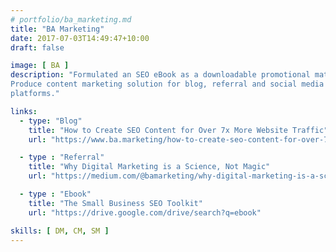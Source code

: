 ```yaml
---
# portfolio/ba_marketing.md
title: "BA Marketing"
date: 2017-07-03T14:49:47+10:00
draft: false

image: [ BA ]
description: "Formulated an SEO eBook as a downloadable promotional material.
Produce content marketing solution for blog, referral and social media
platforms."

links:
  - type: "Blog"
    title: "How to Create SEO Content for Over 7x More Website Traffic"
    url: "https://www.ba.marketing/how-to-create-seo-content-for-over-7x-more-website-traffic/"

  - type : "Referral"
    title: "Why Digital Marketing is a Science, Not Magic"
    url: "https://medium.com/@bamarketing/why-digital-marketing-is-a-science-not-magic-f3f6ecc825eb"

  - type : "Ebook"
    title: "The Small Business SEO Toolkit"
    url: "https://drive.google.com/drive/search?q=ebook"

skills: [ DM, CM, SM ]
---
```

